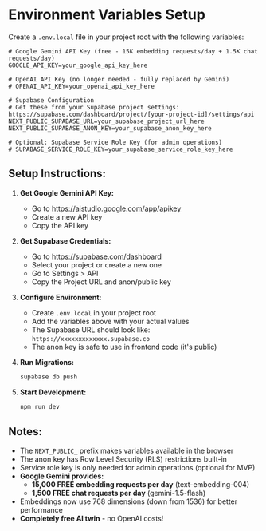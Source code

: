 # Environment Variables Setup

Create a `.env.local` file in your project root with the following variables:

```env
# Google Gemini API Key (free - 15K embedding requests/day + 1.5K chat requests/day)
GOOGLE_API_KEY=your_google_api_key_here

# OpenAI API Key (no longer needed - fully replaced by Gemini)
# OPENAI_API_KEY=your_openai_api_key_here

# Supabase Configuration
# Get these from your Supabase project settings: https://supabase.com/dashboard/project/[your-project-id]/settings/api
NEXT_PUBLIC_SUPABASE_URL=your_supabase_project_url_here
NEXT_PUBLIC_SUPABASE_ANON_KEY=your_supabase_anon_key_here

# Optional: Supabase Service Role Key (for admin operations)
# SUPABASE_SERVICE_ROLE_KEY=your_supabase_service_role_key_here
```

## Setup Instructions:

1. **Get Google Gemini API Key:**
   - Go to https://aistudio.google.com/app/apikey
   - Create a new API key
   - Copy the API key

2. **Get Supabase Credentials:**
   - Go to https://supabase.com/dashboard
   - Select your project or create a new one
   - Go to Settings > API
   - Copy the Project URL and anon/public key

3. **Configure Environment:**
   - Create `.env.local` in your project root
   - Add the variables above with your actual values
   - The Supabase URL should look like: `https://xxxxxxxxxxxxx.supabase.co`
   - The anon key is safe to use in frontend code (it's public)

4. **Run Migrations:**
   ```bash
   supabase db push
   ```

5. **Start Development:**
   ```bash
   npm run dev
   ```

## Notes:
- The `NEXT_PUBLIC_` prefix makes variables available in the browser
- The anon key has Row Level Security (RLS) restrictions built-in
- Service role key is only needed for admin operations (optional for MVP)
- **Google Gemini provides:**
  - **15,000 FREE embedding requests per day** (text-embedding-004)
  - **1,500 FREE chat requests per day** (gemini-1.5-flash)
- Embeddings now use 768 dimensions (down from 1536) for better performance
- **Completely free AI twin** - no OpenAI costs! 
